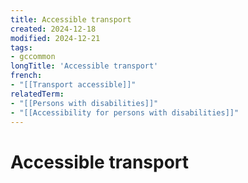 ```yaml
---
title: Accessible transport
created: 2024-12-18
modified: 2024-12-21
tags:
- gccommon
longTitle: 'Accessible transport'
french:
- "[[Transport accessible]]"
relatedTerm:
- "[[Persons with disabilities]]"
- "[[Accessibility for persons with disabilities]]"
---
```

# Accessible transport

